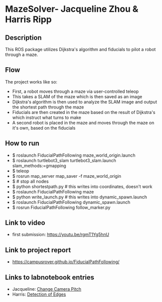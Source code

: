 # MazeSolver- Jacqueline Zhou & Harris Ripp

## Description
This ROS package utilizes Dijkstra's algorithm and fiducials to pilot a robot through a maze.

## Flow
The project works like so:
* First, a robot moves through a maze via user-controlled teleop
* This takes a SLAM of the maze which is then saved as an image
* Dijkstra's algorithm is then used to analyze the SLAM image and output the shortest path through the maze
* Fiducials are then created in the maze based on the result of Dijkstra's which instruct what turns to make
* A second robot is placed in the maze and moves through the maze on it's own, based on the fiducials

## How to run
* $ roslaunch FiducialPathFollowing maze_world_origin.launch
* $ roslaunch turtlebot3_slam turtlebot3_slam.launch slam_methods:=gmapping
* $ teleop
* $ rosrun map_server map_saver -f maze_world_origin
* $ # stop all nodes
* $ python shortestpath.py # this writes into coordinates, doesn't work
* $ roslaunch FiducialPathFollowing maze
* $ python write_launch.py # this writes into dynamic_spawn.launch
* $ roslaunch FiducialPathFollowing dynamic_spawn.launch
* $ rosrun FiducialPathFollowing follow_marker.py

## Link to video
* first submission: https://youtu.be/rgmT1Yg5hnU

## Link to project report
* https://campusrover.github.io/FiducialPathFollowing/

## Links to labnotebook entries
* Jacqueline: [Change Camera Pitch](https://github.com/campusrover/labnotebook/blob/master/faq/camera_pitch.md)
* Harris: [Detection of Edges](https://github.com/campusrover/labnotebook/blob/master/faq/edgeDetection.md)
